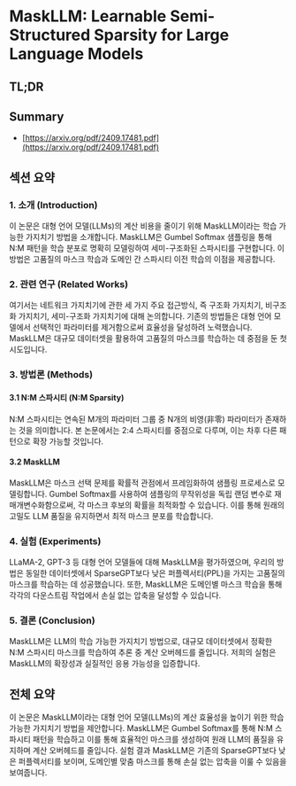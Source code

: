 # MaskLLM: Learnable Semi-Structured Sparsity for Large Language Models
## TL;DR
## Summary
- [https://arxiv.org/pdf/2409.17481.pdf](https://arxiv.org/pdf/2409.17481.pdf)

## 섹션 요약

### 1. 소개 (Introduction)
이 논문은 대형 언어 모델(LLMs)의 계산 비용을 줄이기 위해 MaskLLM이라는 학습 가능한 가지치기 방법을 소개합니다. MaskLLM은 Gumbel Softmax 샘플링을 통해 N:M 패턴을 학습 분포로 명확히 모델링하여 세미-구조화된 스파시티를 구현합니다. 이 방법은 고품질의 마스크 학습과 도메인 간 스파시티 이전 학습의 이점을 제공합니다.

### 2. 관련 연구 (Related Works)
여기서는 네트워크 가지치기에 관한 세 가지 주요 접근방식, 즉 구조화 가지치기, 비구조화 가지치기, 세미-구조화 가지치기에 대해 논의합니다. 기존의 방법들은 대형 언어 모델에서 선택적인 파라미터를 제거함으로써 효율성을 달성하려 노력했습니다. MaskLLM은 대규모 데이터셋을 활용하여 고품질의 마스크를 학습하는 데 중점을 둔 첫 시도입니다.

### 3. 방법론 (Methods)
#### 3.1 N:M 스파시티 (N:M Sparsity)
N:M 스파시티는 연속된 M개의 파라미터 그룹 중 N개의 비영(非零) 파라미터가 존재하는 것을 의미합니다. 본 논문에서는 2:4 스파시티를 중점으로 다루며, 이는 차후 다른 패턴으로 확장 가능할 것입니다.
#### 3.2 MaskLLM
MaskLLM은 마스크 선택 문제를 확률적 관점에서 프레임화하여 샘플링 프로세스로 모델링합니다. Gumbel Softmax를 사용하여 샘플링의 무작위성을 독립 랜덤 변수로 재매개변수화함으로써, 각 마스크 후보의 확률을 최적화할 수 있습니다. 이를 통해 원래의 고밀도 LLM 품질을 유지하면서 최적 마스크 분포를 학습합니다.

### 4. 실험 (Experiments)
LLaMA-2, GPT-3 등 대형 언어 모델들에 대해 MaskLLM을 평가하였으며, 우리의 방법은 동일한 데이터셋에서 SparseGPT보다 낮은 퍼플렉서티(PPL)을 가지는 고품질의 마스크를 학습하는 데 성공했습니다. 또한, MaskLLM은 도메인별 마스크 학습을 통해 각각의 다운스트림 작업에서 손실 없는 압축을 달성할 수 있습니다.

### 5. 결론 (Conclusion)
MaskLLM은 LLM의 학습 가능한 가지치기 방법으로, 대규모 데이터셋에서 정확한 N:M 스파시티 마스크를 학습하여 추론 중 계산 오버헤드를 줄입니다. 저희의 실험은 MaskLLM의 확장성과 실질적인 응용 가능성을 입증합니다.

## 전체 요약
이 논문은 MaskLLM이라는 대형 언어 모델(LLMs)의 계산 효율성을 높이기 위한 학습 가능한 가지치기 방법을 제안합니다. MaskLLM은 Gumbel Softmax를 통해 N:M 스파시티 패턴을 학습하고 이를 통해 효율적인 마스크를 생성하여 원래 LLM의 품질을 유지하며 계산 오버헤드를 줄입니다. 실험 결과 MaskLLM은 기존의 SparseGPT보다 낮은 퍼플렉서티를 보이며, 도메인별 맞춤 마스크를 통해 손실 없는 압축을 이룰 수 있음을 보여줍니다.